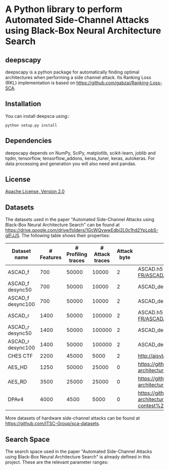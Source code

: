 # A Python library to perform Automated Side-Channel Attacks using Black-Box Neural Architecture Search



deepscapy
------------

deepscapy is a python package for automatically finding optimal architectures when performing a side channel attack.
Its Ranking Loss (RKL) implementation is based on https://github.com/gabzai/Ranking-Loss-SCA.


Installation
------------
You can install deepsca using::

	python setup.py install


Dependencies
------------
deepscapy depends on NumPy, SciPy, matplotlib, scikit-learn, joblib and tqdm, tensorflow, tensorflow_addons, keras_tuner, keras, autokeras.
For data processing and generation you will also need and pandas.


License
--------
[Apache License, Version 2.0](LICENSE)


Datasets
--------
The datasets used in the paper "Automated Side-Channel Attacks using Black-Box Neural Architecture Search" can be found at https://drive.google.com/drive/folders/1GcWQvwwEdbj2L0c1hd2YpLpbS-gIFJJ5. The following table shows their properties:

| Dataset name       | # Features   | # Profiling traces   | # Attack traces   | Attack byte | URL                                                                                                                              |
|----------------------|----------------|------------------------|---------------------|---------------|------------------------------------------------------------------------------------------------------------------------------------|
| ASCAD\_f           | 700          | 50000                | 10000             | 2           | ASCAD.h5 from https://github.com/ANSSI-FR/ASCAD/tree/master/ATMEGA_AES_v1/ATM_AES_v1_fixed_key                      |
| ASCAD\_f desync50  | 700          | 50000                | 10000             | 2           | ASCAD_desync50.h5 from "                                                                                    |
| ASCAD\_f desync100 | 700          | 50000                | 10000             | 2           | ASCAD_desync100.h5 from "                                                                                    |
| ASCAD\_r           | 1400         | 50000                | 100000            | 2           | ASCAD.h5 from https://github.com/ANSSI-FR/ASCAD/tree/master/ATMEGA_AES_v1/ATM_AES_v1_variable_key/                  |
| ASCAD\_r desync50  | 1400         | 50000                | 100000            | 2           | ASCAD_desync50.h5 from "                                                                                     |
| ASCAD\_r desync100 | 1400         | 50000                | 100000            | 2           | ASCAD_desync100.h5 from "                                                                                    |
| CHES CTF           | 2200         | 45000                | 5000              | 2           | http://aisylabdatasets.ewi.tudelft.nl/ches_ctf.h5                                                                            |
| AES\_HD            | 1250         | 50000                | 25000             | 0           | https://github.com/gabzai/Methodology-for-efficient-CNN-architectures-in-SCA/blob/master/AES_HD/AES_HD_dataset.zip           |
| AES\_RD            | 3500         | 25000                | 25000             | 0           | https://github.com/gabzai/Methodology-for-efficient-CNN-architectures-in-SCA/tree/master/AES_RD/AES_RD_dataset               |
| DPAv4              | 4000         | 4500                 | 5000              | 0           | https://github.com/gabzai/Methodology-for-efficient-CNN-architectures-in-SCA/blob/master/DPA-contest%20v4/DPAv4_dataset.zip |

More datasets of hardware side-channel attacks can be found at https://github.com/ITSC-Group/sca-datasets.


Search Space
------------
The search space used in the paper "Automated Side-Channel Attacks using Black-Box Neural Architecture Search" is already defined in this project.
These are the relevant parameter ranges:

